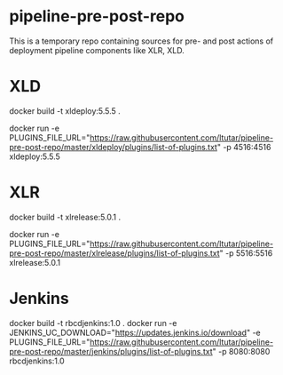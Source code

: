 # pipeline-pre-post-repo

This is a temporary repo containing sources for pre- and post actions of deployment pipeline components like XLR, XLD.

# XLD
docker build -t xldeploy:5.5.5 .

docker run -e PLUGINS_FILE_URL="https://raw.githubusercontent.com/ltutar/pipeline-pre-post-repo/master/xldeploy/plugins/list-of-plugins.txt" -p 4516:4516 xldeploy:5.5.5

# XLR
docker build -t xlrelease:5.0.1 .

docker run -e PLUGINS_FILE_URL="https://raw.githubusercontent.com/ltutar/pipeline-pre-post-repo/master/xlrelease/plugins/list-of-plugins.txt" -p 5516:5516 xlrelease:5.0.1

# Jenkins
docker build -t rbcdjenkins:1.0 .
docker run -e JENKINS_UC_DOWNLOAD="https://updates.jenkins.io/download" -e PLUGINS_FILE_URL="https://raw.githubusercontent.com/ltutar/pipeline-pre-post-repo/master/jenkins/plugins/list-of-plugins.txt" -p 8080:8080 rbcdjenkins:1.0
